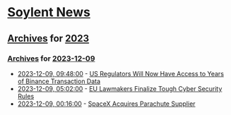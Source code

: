 # [Soylent News](../../../README.md)

## [Archives](../../index.md) for [2023](../index.md)

### [Archives](../../index.md) for [2023-12-09](index.md)

* [2023-12-09, 09:48:00](https://soylentnews.org/article.pl?sid=23/12/07/1729213&from=rss) - [US Regulators Will Now Have Access to Years of Binance Transaction Data](https://soylentnews.org/article.pl?sid=23/12/07/1729213&from=rss)
* [2023-12-09, 05:02:00](https://soylentnews.org/article.pl?sid=23/12/07/1649201&from=rss) - [EU Lawmakers Finalize Tough Cyber Security Rules](https://soylentnews.org/article.pl?sid=23/12/07/1649201&from=rss)
* [2023-12-09, 00:16:00](https://soylentnews.org/article.pl?sid=23/12/07/1647220&from=rss) - [SpaceX Acquires Parachute Supplier](https://soylentnews.org/article.pl?sid=23/12/07/1647220&from=rss)
